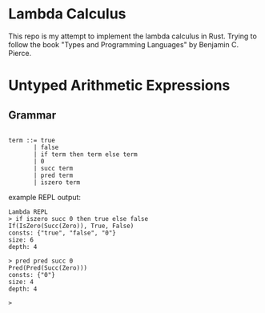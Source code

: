 # Lambda Calculus

This repo is my attempt to implement the lambda calculus in Rust.
Trying to follow the book "Types and Programming Languages" by Benjamin C. Pierce.


# Untyped Arithmetic Expressions


## Grammar

```

term ::= true
       | false 
       | if term then term else term 
       | 0
       | succ term
       | pred term
       | iszero term

```

example REPL output:

```
Lambda REPL
> if iszero succ 0 then true else false
If(IsZero(Succ(Zero)), True, False)
consts: {"true", "false", "0"}
size: 6
depth: 4

> pred pred succ 0
Pred(Pred(Succ(Zero)))
consts: {"0"}
size: 4
depth: 4

>
```

